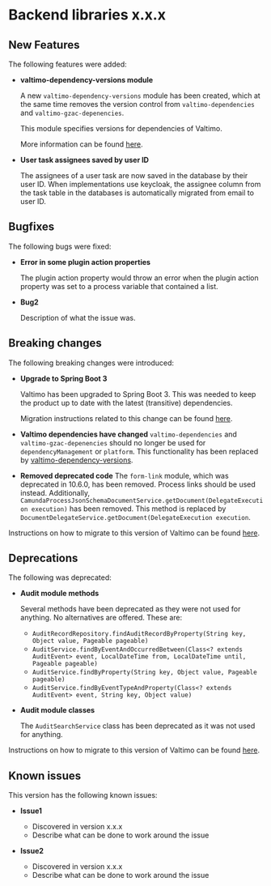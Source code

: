 # Backend libraries x.x.x

## New Features

The following features were added:

* **valtimo-dependency-versions module**

  A new `valtimo-dependency-versions` module has been created, 
  which at the same time removes the version control from `valtimo-dependencies` and `valtimo-gzac-depenencies`.

  This module specifies versions for dependencies of Valtimo.

  More information can be found [here](../../../getting-started/modules/core/valtimo-dependency-versions.md).

* **User task assignees saved by user ID**

  The assignees of a user task are now saved in the database by their user ID. When implementations use keycloak, the
  assignee column from the task table in the databases is automatically migrated from email to user ID.


## Bugfixes

The following bugs were fixed:

* **Error in some plugin action properties**

  The plugin action property would throw an error when the plugin action property was set to a process variable that
  contained a list.

* **Bug2**

  Description of what the issue was.

## Breaking changes

The following breaking changes were introduced:

* **Upgrade to Spring Boot 3**

  Valtimo has been upgraded to Spring Boot 3.
  This was needed to keep the product up to date with the latest (transitive) dependencies.

  Migration instructions related to this change can be found [here](spring-boot3-migration).

* **Valtimo dependencies have changed**
  `valtimo-dependencies` and `valtimo-gzac-depenencies` should no longer be used for `dependencyManagement` or `platform`. 
  This functionality has been replaced by [valtimo-dependency-versions](../../../getting-started/modules/core/valtimo-dependency-versions.md).

* **Removed deprecated code**
  The `form-link` module, which was deprecated in 10.6.0, has been removed. Process links should be used instead.
  Additionally, `CamundaProcessJsonSchemaDocumentService.getDocument(DelegateExecution execution)` has been removed.
  This method is replaced by `DocumentDelegateService.getDocument(DelegateExecution execution`.

Instructions on how to migrate to this version of Valtimo can be found [here](migration.md).

## Deprecations

The following was deprecated:

* **Audit module methods**

  Several methods have been deprecated as they were not used for anything. No alternatives are offered.
  These are:
  * `AuditRecordRepository.findAuditRecordByProperty(String key, Object value, Pageable pageable)`
  * `AuditService.findByEventAndOccurredBetween(Class<? extends AuditEvent> event, LocalDateTime from, LocalDateTime until, Pageable pageable)`
  * `AuditService.findByProperty(String key, Object value, Pageable pageable)`
  * `AuditService.findByEventTypeAndProperty(Class<? extends AuditEvent> event, String key, Object value)`

* **Audit module classes**

  The `AuditSearchService` class has been deprecated as it was not used for anything.

Instructions on how to migrate to this version of Valtimo can be found [here](migration.md).

## Known issues

This version has the following known issues:

* **Issue1**
  * Discovered in version x.x.x
  * Describe what can be done to work around the issue

* **Issue2**
  * Discovered in version x.x.x
  * Describe what can be done to work around the issue
